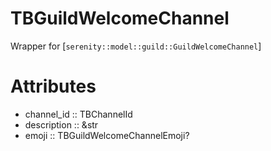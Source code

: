# TBGuildWelcomeChannel

 Wrapper for [`serenity::model::guild::GuildWelcomeChannel`]
# Attributes
- channel_id :: TBChannelId
- description :: &str
- emoji :: TBGuildWelcomeChannelEmoji?
